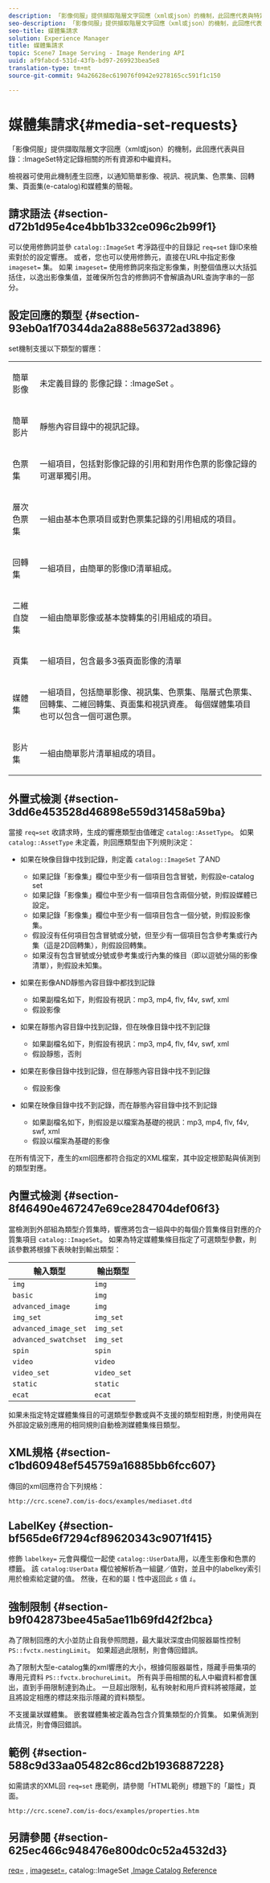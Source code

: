 ```yaml
---
description: 「影像伺服」提供擷取階層文字回應（xml或json）的機制，此回應代表與特定記錄的目錄ImageSet相關的所有資源和中繼資料。
seo-description: 「影像伺服」提供擷取階層文字回應（xml或json）的機制，此回應代表與特定記錄的目錄ImageSet相關的所有資源和中繼資料。
seo-title: 媒體集請求
solution: Experience Manager
title: 媒體集請求
topic: Scene7 Image Serving - Image Rendering API
uuid: af9fabcd-531d-43fb-bd97-269923bea5e8
translation-type: tm+mt
source-git-commit: 94a26628ec619076f0942e9278165cc591f1c150

---
```



# 媒體集請求{#media-set-requests}

「影像伺服」提供擷取階層文字回應（xml或json）的機制，此回應代表與目錄：:ImageSet特定記錄相關的所有資源和中繼資料。

檢視器可使用此機制產生回應，以通知簡單影像、視訊、視訊集、色票集、回轉集、頁面集(e-catalog)和媒體集的簡報。

## 請求語法 {#section-d72b1d95e4ce4bb1b332ce096c2b99f1}

可以使用修飾詞並參 `catalog::ImageSet` 考淨路徑中的目錄記 `req=set` 錄ID來檢索對於的設定響應。 或者，您也可以使用修飾元，直接在URL中指定影像 `imageset=` 集。 如果 `imageset=` 使用修飾詞來指定影像集，則整個值應以大括弧括住，以逸出影像集值，並確保所包含的修飾詞不會解讀為URL查詢字串的一部分。

## 設定回應的類型 {#section-93eb0a1f70344da2a888e56372ad3896}

set機制支援以下類型的響應：

<table id="simpletable_3718A93699F64805A41BC8A24D7962D2"> 
 <tr class="strow"> 
  <td class="stentry"> <p>簡單影像 </p></td> 
  <td class="stentry"> <p>未定義目錄的 <span class="codeph"> 影像記錄：:ImageSet</span> 。 </p></td> 
 </tr> 
 <tr class="strow"> 
  <td class="stentry"> <p>簡單影片 </p></td> 
  <td class="stentry"> <p>靜態內容目錄中的視訊記錄。 </p></td> 
 </tr> 
 <tr class="strow"> 
  <td class="stentry"> <p>色票集 </p></td> 
  <td class="stentry"> <p>一組項目，包括對影像記錄的引用和對用作色票的影像記錄的可選單獨引用。 </p></td> 
 </tr> 
 <tr class="strow"> 
  <td class="stentry"> <p>層次色票集 </p></td> 
  <td class="stentry"> <p>一組由基本色票項目或對色票集記錄的引用組成的項目。 </p></td> 
 </tr> 
 <tr class="strow"> 
  <td class="stentry"> <p>回轉集 </p></td> 
  <td class="stentry"> <p>一組項目，由簡單的影像ID清單組成。 </p></td> 
 </tr> 
 <tr class="strow"> 
  <td class="stentry"> <p>二維自旋集 </p></td> 
  <td class="stentry"> <p>一組由簡單影像或基本旋轉集的引用組成的項目。 </p></td> 
 </tr> 
 <tr class="strow"> 
  <td class="stentry"> <p>頁集 </p></td> 
  <td class="stentry"> <p>一組項目，包含最多3張頁面影像的清單 </p></td> 
 </tr> 
 <tr class="strow"> 
  <td class="stentry"> <p>媒體集 </p></td> 
  <td class="stentry"> <p>一組項目，包括簡單影像、視訊集、色票集、階層式色票集、回轉集、二維回轉集、頁面集和視訊資產。 每個媒體集項目也可以包含一個可選色票。 </p></td> 
 </tr> 
 <tr class="strow"> 
  <td class="stentry"> <p>影片集 </p></td> 
  <td class="stentry"> <p>一組由簡單影片清單組成的項目。 </p></td> 
 </tr> 
</table>

## 外置式檢測 {#section-3dd6e453528d46898e559d31458a59ba}

當接 `req=set` 收請求時，生成的響應類型由值確定 `catalog::AssetType`。 如果 `catalog::AssetType` 未定義，則回應類型由下列規則決定：

* 如果在映像目錄中找到記錄，則定義 `catalog::ImageSet` 了AND

   * 如果記錄「影像集」欄位中至少有一個項目包含冒號，則假設e-catalog set
   * 如果記錄「影像集」欄位中至少有一個項目包含兩個分號，則假設媒體已設定。
   * 如果記錄「影像集」欄位中至少有一個項目包含一個分號，則假設影像集。
   * 假設沒有任何項目包含冒號或分號，但至少有一個項目包含參考集或行內集（這是2D回轉集），則假設回轉集。
   * 如果沒有包含冒號或分號或參考集或行內集的條目（即以逗號分隔的影像清單），則假設未知集。

* 如果在影像AND靜態內容目錄中都找到記錄

   * 如果副檔名如下，則假設有視訊：mp3, mp4, flv, f4v, swf, xml
   * 假設影像

* 如果在靜態內容目錄中找到記錄，但在映像目錄中找不到記錄

   * 如果副檔名如下，則假設有視訊：mp3, mp4, flv, f4v, swf, xml
   * 假設靜態，否則

* 如果在影像目錄中找到記錄，但在靜態內容目錄中找不到記錄

   * 假設影像

* 如果在映像目錄中找不到記錄，而在靜態內容目錄中找不到記錄

   * 如果副檔名如下，則假設是以檔案為基礎的視訊：mp3, mp4, flv, f4v, swf, xml
   * 假設以檔案為基礎的影像

在所有情況下，產生的xml回應都符合指定的XML檔案，其中設定根節點與偵測到的類型對應。

## 內置式檢測 {#section-8f46490e467247e69ce284704def06f3}

當檢測到外部組為類型介質集時，響應將包含一組與中的每個介質集條目對應的介質集項目 `catalog::ImageSet`。 如果為特定媒體集條目指定了可選類型參數，則該參數將根據下表映射到輸出類型：

| 輸入類型 | 輸出類型 |
|---|---|
| `img` | `img` |
| `basic` | `img` |
| `advanced_image` | `img` |
| `img_set` | `img_set` |
| `advanced_image_set` | `img_set` |
| `advanced_swatchset` | `img_set` |
| `spin` | `spin` |
| `video` | `video` |
| `video_set` | `video_set` |
| `static` | `static` |
| `ecat` | `ecat` |

如果未指定特定媒體集條目的可選類型參數或與不支援的類型相對應，則使用與在外部設定級別應用的相同規則自動檢測媒體集條目類型。

## XML規格 {#section-c1bd60948ef545759a16885bb6fcc607}

傳回的xml回應符合下列規格：

`http://crc.scene7.com/is-docs/examples/mediaset.dtd`

## LabelKey {#section-bf565de6f7294cf89620343c9071f415}

修飾 `labelkey=` 元會與欄位一起使 `catalog::UserData`用，以產生影像和色票的標籤。 該 `catalog:UserData` 欄位被解析為一組鍵／值對，並且中的labelkey索引用於檢索給定鍵的值。 然後，在和的屬 *`l`* 性中返回此 *`s`* 值 *`i`*。

## 強制限制 {#section-b9f042873bee45a5ae11b69fd42f2bca}

為了限制回應的大小並防止自我參照問題，最大巢狀深度由伺服器屬性控制 `PS::fvctx.nestingLimit`。 如果超過此限制，則會傳回錯誤。

為了限制大型e-catalog集的xml響應的大小，根據伺服器屬性，隱藏手冊集項的專用元資料 `PS::fvctx.brochureLimit`。 所有與手冊相關的私人中繼資料都會匯出，直到手冊限制達到為止。 一旦超出限制，私有映射和用戶資料將被隱藏，並且將設定相應的標誌來指示隱藏的資料類型。

不支援巢狀媒體集。 嵌套媒體集被定義為包含介質集類型的介質集。 如果偵測到此情況，則會傳回錯誤。

## 範例 {#section-588c9d33aa05482c86cd2b1936887228}

如需請求的XML回 `req=set` 應範例，請參閱「HTML範例」標題下的「屬性」頁面。

`http://crc.scene7.com/is-docs/examples/properties.htm`

## 另請參閱 {#section-625ec466c948476e800dc0c52a4532d3}

[req=](../../../../../is-api/http-ref/image-serving-api-ref/c-http-protocol-reference/c-command-reference/r-req/r-req.md#reference-907cdb4a97034db7ad94695f25552e76) , [imageset=](../../../../../is-api/http-ref/image-serving-api-ref/c-http-protocol-reference/c-command-reference/r-req/r-imageset-req.md#reference-c42935490db84830b31e9e649895dee3), catalog::ImageSet [,](/help/aem-is-ir-api/is-api/image-catalog/image-serving-api-ref/c-image-catalog-reference/c-image-svg-data-reference/c-image-data-reference/r-imageset-cat.md)[Image Catalog Reference](../../../../../is-api/image-catalog/image-serving-api-ref/c-image-catalog-reference/c-overview/c-overview.md#concept-9ce2b6a133de45f783e95cabc5810ac3)

